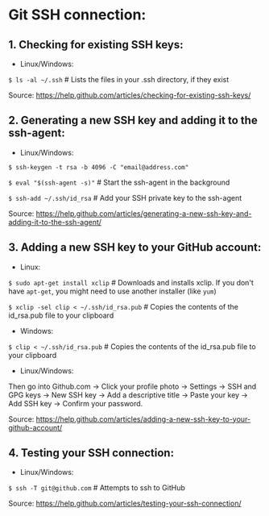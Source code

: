 # Git SSH connection:


## 1. Checking for existing SSH keys:

* Linux/Windows:

`$ ls -al ~/.ssh` # Lists the files in your .ssh directory, if they exist

Source: https://help.github.com/articles/checking-for-existing-ssh-keys/


## 2. Generating a new SSH key and adding it to the ssh-agent:

* Linux/Windows:

`$ ssh-keygen -t rsa -b 4096 -C "email@address.com"`

`$ eval "$(ssh-agent -s)"` # Start the ssh-agent in the background

`$ ssh-add ~/.ssh/id_rsa` # Add your SSH private key to the ssh-agent

Source: https://help.github.com/articles/generating-a-new-ssh-key-and-adding-it-to-the-ssh-agent/


## 3. Adding a new SSH key to your GitHub account:

* Linux:

`$ sudo apt-get install xclip` # Downloads and installs xclip. If you don't have `apt-get`, you might need to use another installer (like `yum`)

`$ xclip -sel clip < ~/.ssh/id_rsa.pub` # Copies the contents of the id_rsa.pub file to your clipboard

* Windows:

`$ clip < ~/.ssh/id_rsa.pub` # Copies the contents of the id_rsa.pub file to your clipboard

* Linux/Windows:

Then go into Github.com ->  Click your profile photo -> Settings -> SSH and GPG keys -> New SSH key -> Add a descriptive title -> Paste your key -> Add SSH key -> Confirm your password.

Source: https://help.github.com/articles/adding-a-new-ssh-key-to-your-github-account/


## 4. Testing your SSH connection:

* Linux/Windows:

`$ ssh -T git@github.com` # Attempts to ssh to GitHub

Source: https://help.github.com/articles/testing-your-ssh-connection/
